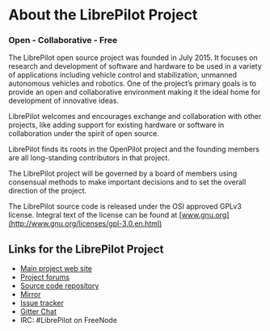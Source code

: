 About the LibrePilot Project
============================

### Open - Collaborative - Free

The LibrePilot open source project was founded in July 2015. It focuses on
research and development of software and hardware to be used in a variety of
applications including vehicle control and stabilization, unmanned autonomous
vehicles and robotics. One of the project’s primary goals is to provide an open
and collaborative environment making it the ideal home for development of
innovative ideas.

LibrePilot welcomes and encourages exchange and collaboration with other
projects, like adding support for existing hardware or software in
collaboration under the spirit of open source.

LibrePilot finds its roots in the OpenPilot project and the founding members
are all long-standing contributors in that project.

The LibrePilot project will be governed by a board of members using consensual
methods to make important decisions and to set the overall direction of the
project.

The LibrePilot source code is released under the OSI approved GPLv3 license.
Integral text of the license can be found at [www.gnu.org](http://www.gnu.org/licenses/gpl-3.0.en.html)


Links for the LibrePilot Project
--------------------------------

- [Main project web site](https://www.librepilot.org)
- [Project forums](https://forum.librepilot.org)
- [Source code repository](https://bitbucket.org/librepilot)
- [Mirror](https://github.com/librepilot)
- [Issue tracker](https://librepilot.atlassian.net)
- [Gitter Chat](https://gitter.im/librepilot/LibrePilot)
- IRC: #LibrePilot on FreeNode
